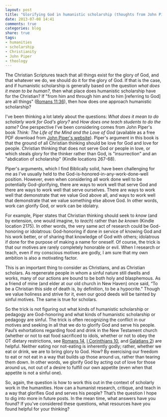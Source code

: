 ```yaml
---
layout: post
title: "Glorifying God in humanistic scholarship (thoughts from John Piper)"
date: 2013-07-08 14:41
comments: true
categories: blog
share: true
tags: 
- humanities  
- scholarship  
- Christianity  
- John Piper  
- theology  
---
```


The Christian Scriptures teach that all things exist for the glory of God, and that whatever we do, we should do it for the glory of God. If that is the case, and if humanistic scholarship is generally based on the question *what does it mean to be human?*, then what place does humanistic scholarship have for the Christian? If "from him and through him and to him [referring to God] are all things" ([Romans 11:36](http://www.esvbible.org/Romans+11%3A36/)), then how does one approach humanistic scholarship?

I've been thinking a lot lately about the questions: *What does it mean to do scholarly work for God's glory?* and *How does one teach students to do the same?* One perspective I've been considering comes from John Piper's book *Think: The Life of the Mind and the Love of God* (available as a free PDF download from [John Piper's website](http://www.desiringgod.org/resource-library/books/think)). Piper's argument in this book is that the ground of all Christian thinking should be love for God and love for people. Christian thinking that does not serve God or people in love, or which steals glory for the thinker rather than God, is "insurrection" and an "abdication of scholarship" (Kindle locations 267-68).

Piper's arguments, which I find Biblically solid, have been challenging for me as I've usually held to the God-is-honored-in-any-work-done-well position. However, even when considering all work done well to be potentially God-glorifying, there are ways to work well that serve God and there are ways to work well that serve ourselves. There are ways to work well that demonstrate that we value God above all, and ways to work well that demonstrate that we value something else above God. In other words, work can glorify God, or work can be idolatry.

For example, Piper states that Christian thinking should seek to *know* (and by extension, one would imagine, to *teach*) rather than *be known* (Kindle location 2175). In other words, the very same act of research could be God-honoring or idolatrous: God-honoring if done in service of knowing God and his work better, or of sharing that knowledge of God with others; idolatrous if done for the purpose of making a name for oneself. Of course, the trick is that our motives are rarely completely honorable or evil. When I research or teach, even if my conscious motives are godly, I am sure that my own ambition is also a motivating factor.

This is an important thing to consider as Christians, and as Christian scholars. As regenerate people in whom a sinful nature still dwells and works, many of our actions are bound to be both holy and blasphemous. As a friend of mine (and elder at our old church in New Haven) once said, “To be a Christian this side of death is, by definition, to be a hypocrite.” Though we value holiness and strive for it, even our good deeds will be tainted by sinful motives. The same is true for scholars.

So the trick is not figuring out what kinds of humanistic scholarship or pedagogy are God-honoring and what kinds of humanistic scholarship or pedagogy are sinful. The trick is often recognizing the conflict in our motives and seeking in all that we do to glorify God and serve his people. Paul’s exhortations regarding food and drink in the New Testament church (whether or not to eat food sacrificed to idols, whether or not to obey the OT dietary restrictions, see [Romans 14](http://www.esvbible.org/Romans+14/), [I Corinthians 10](http://www.esvbible.org/1+Corinthians+10/), and [Galatians 2](http://www.esvbible.org/Galatians+2/)) are helpful. Neither eating nor not-eating is inherently godly; rather, whether we eat or drink, we are to bring glory to God. How? By exercising our freedom to eat or not eat in a way that builds up those around us, rather than tearing them down. In other words, we glorify God by acting out of love for those around us, not out of a desire to fulfill our own appetite (even when that appetite is not a sinful one).

So, again, the question is how to work this out in the context of scholarly work in the humanities. How can a humanist research, critique, and teach in a way that glorifies God and serves his people? That’s the question I hope to dig into more in future posts. In the mean time, what answers have you found? If you've considered these questions, what resources have you found helpful for your thinking?